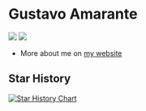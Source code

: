 [mysite]: https://gusamarante.me/

# Gustavo Amarante
![](https://img.shields.io/github/followers/gusamarante?style=social)
![](https://img.shields.io/github/stars/gusamarante?style=social)
* More about me on [my website][mysite]

## Star History

[![Star History Chart](https://api.star-history.com/svg?repos=gusamarante/dsgepy,gusamarante/bayesfm,gusamarante/pyaa&type=Date)](https://star-history.com/#gusamarante/dsgepy&gusamarante/bayesfm&gusamarante/pyaa&Date)

